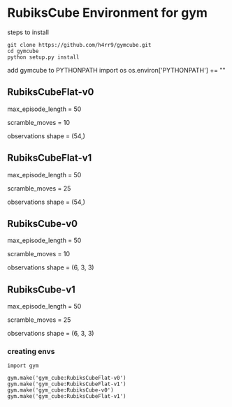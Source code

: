# RubiksCube Environment for gym

steps to install

    git clone https://github.com/h4rr9/gymcube.git
    cd gymcube
    python setup.py install

add gymcube to PYTHONPATH
    import os
    os.environ['PYTHONPATH'] += "<path to gymcube>"


## RubiksCubeFlat-v0
max_episode_length = 50

scramble_moves = 10

observations shape = (54,)

## RubiksCubeFlat-v1
max_episode_length = 50

scramble_moves = 25

observations shape = (54,)

## RubiksCube-v0
max_episode_length = 50

scramble_moves = 10

observations shape = (6, 3, 3)
## RubiksCube-v1
max_episode_length = 50

scramble_moves = 25

observations shape = (6, 3, 3)


### creating envs

    import gym
    
    gym.make('gym_cube:RubiksCubeFlat-v0')
    gym.make('gym_cube:RubiksCubeFlat-v1')
    gym.make('gym_cube:RubiksCube-v0')
    gym.make('gym_cube:RubiksCubeFlat-v1')
